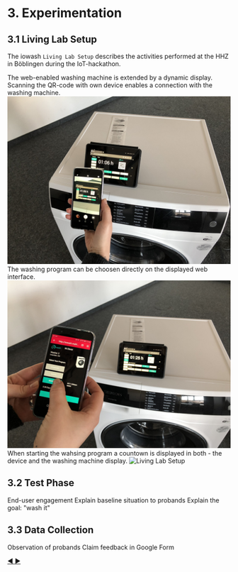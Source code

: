 # 3. Experimentation
## 3.1 Living Lab Setup

The iowash `Living Lab Setup` describes the activities performed at the HHZ in Böblingen during the IoT-hackathon.

The web-enabled washing machine is extended by a dynamic display. Scanning the QR-code with own device enables a connection with the washing machine.
![Living Lab Setup](https://github.com/hhzsmartlab/iowash/blob/master/resources/living_lab_2.JPG)
The washing program can be choosen directly on the displayed web interface. 
![Living Lab Setup](https://github.com/hhzsmartlab/iowash/blob/master/resources/living_lab_4.JPG)
When starting the wahsing program a countown is displayed in both - the device and the washing machine display.
![Living Lab Setup](https://github.com/hhzsmartlab/iowash/blob/master/resources/living_lab_5.JPG)




## 3.2 Test Phase
End-user engagement
Explain baseline situation to probands
Explain the goal: "wash it"


## 3.3 Data Collection

Observation of probands
Claim feedback in Google Form

[:arrow_backward: ](https://github.com/hhzsmartlab/iowash/blob/master/02_Exploration/2.1_System%20Architecture.md)[:arrow_forward: ](https://github.com/hhzsmartlab/iowash/blob/master/03_Experimentation/3.2_Test-Phase.md)
